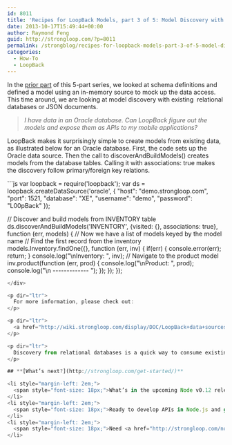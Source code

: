 ```yaml
---
id: 8011
title: 'Recipes for LoopBack Models, part 3 of 5: Model Discovery with Relational Databases'
date: 2013-10-17T15:49:44+00:00
author: Raymond Feng
guid: http://strongloop.com/?p=8011
permalink: /strongblog/recipes-for-loopback-models-part-3-of-5-model-discovery-with-relational-databases/
categories:
  - How-To
  - LoopBack
---
```

<p dir="ltr">
  In the <a href="http://strongloop.com/strongblog/recipes-for-loopback-models-part-2-of-5-models-with-schema-definitions/">prior part</a> of this 5-part series, we looked at schema definitions and defined a model using an in-memory source to mock up the data access. This time around, we are looking at model discovery with existing  relational databases or JSON documents.
</p>

> <p dir="ltr">
>   <em>I have data in an Oracle database. Can LoopBack figure out the models and expose them as APIs to my mobile applications?</em>
> </p>

<p dir="ltr">
  LoopBack makes it surprisingly simple to create models from existing data, as illustrated below for an Oracle database. First, the code sets up the Oracle data source. Then the call to discoverAndBuildModels() creates models from the database tables. Calling it with associations: true makes the discovery follow primary/foreign key relations.
</p>

<div>
  ```js
var loopback = require('loopback');
var ds = loopback.createDataSource('oracle', {
  "host": "demo.strongloop.com",
  "port": 1521,
  "database": "XE",
  "username": "demo",
  "password": "L00pBack"
});

// Discover and build models from INVENTORY table
ds.discoverAndBuildModels('INVENTORY', {visited: {}, associations: true},
function (err, models) {
  // Now we have a list of models keyed by the model name
  // Find the first record from the inventory
  models.Inventory.findOne({}, function (err, inv) {
    if(err) {
      console.error(err);
      return;
    }
    console.log("\nInventory: ", inv);
    // Navigate to the product model
    inv.product(function (err, prod) {
      console.log("\nProduct: ", prod);
      console.log("\n ------------- ");
    });
  });
});
```js
</div>

<p dir="ltr">
  For more information, please check out:
</p>

<p dir="ltr">
  <a href="http://wiki.strongloop.com/display/DOC/LoopBack+data+sources+and+connectors#LoopBackdatasourcesandconnectors-Discoveringmodeldefinitionsfromadatasource">http://wiki.strongloop.com/display/DOC/LoopBack+data+sources+and+connectors#LoopBackdatasourcesandconnectors-Discoveringmodeldefinitionsfromadatasource</a>
</p>

<p dir="ltr">
  Discovery from relational databases is a quick way to consume existing data with well-defined schemas. However, some data stores don&#8217;t have schemas; for example, MongoDB or REST services. LoopBack has another option here. Find out more next time, when we will take a look at models by instance introspection in part 4 of this series.
</p>

## **[What’s next?](http://strongloop.com/get-started/)**

<li style="margin-left: 2em;">
  <span style="font-size: 18px;">What’s in the upcoming Node v0.12 release? <a href="http://strongloop.com/node-js/whats-new-in-node-js-v0-12/">Six new features, plus new and breaking APIs</a>.</span>
</li>
<li style="margin-left: 2em;">
  <span style="font-size: 18px;">Ready to develop APIs in Node.js and get them connected to your data? Check out the Node.js <a href="http://strongloop.com/node-js/loopback/">LoopBack framework</a>. We’ve made it easy to get started either locally or on your favorite cloud, with a <a href="http://strongloop.com/get-started/">simple npm install</a>.</span>
</li>
<li style="margin-left: 2em;">
  <span style="font-size: 18px;">Need <a href="http://strongloop.com/node-js-support/expertise/"]]>training and certification</a> for Node? Learn more about both the private and open options StrongLoop offers.</span>
</li>